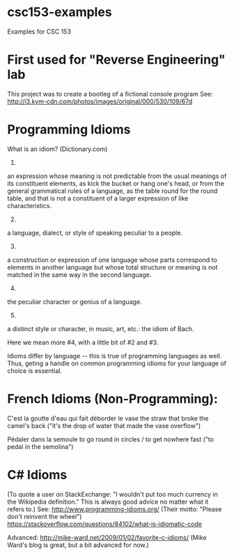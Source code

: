 # csc153-examples
Examples for CSC 153

# First used for "Reverse Engineering" lab
This project was to create a bootleg of a fictional console program
See: http://i3.kym-cdn.com/photos/images/original/000/530/109/67d

# Programming Idioms
What is an idiom? (Dictionary.com)

1.
an expression whose meaning is not predictable from the usual meanings of its constituent elements, as kick the bucket or hang one's head, or from the general grammatical rules of a language, as the table round for the round table, and that is not a constituent of a larger expression of like characteristics.

2.
a language, dialect, or style of speaking peculiar to a people.

3.
a construction or expression of one language whose parts correspond to elements in another language but whose total structure or meaning is not matched in the same way in the second language.

4.
the peculiar character or genius of a language.

5.
a distinct style or character, in music, art, etc.:
the idiom of Bach.

Here we mean more #4, with a little bit of #2 and #3. 

Idioms differ by language -- this is true of programming languages as well.
Thus, geting a handle on common programming idioms for your language of choice is essential.

# French Idioms (Non-Programming):

C'est la goutte d'eau qui fait déborder le vase 	the straw that broke the camel's back
("it's the drop of water that made the vase overflow")

Pédaler dans la semoule 	to go round in circles / to get nowhere fast
("to pedal in the semolina")

# C# Idioms

(To quote a user on StackExchange: "I wouldn't put too much currency in the Wikipedia definition." This is always good advice no matter what it refers to.)
See:
http://www.programming-idioms.org/ (Their motto: "Please don't reinvent the wheel")
https://stackoverflow.com/questions/84102/what-is-idiomatic-code

Advanced:
http://mike-ward.net/2009/01/02/favorite-c-idioms/ (Mike Ward's blog is great, but a bit advanced for now.)
